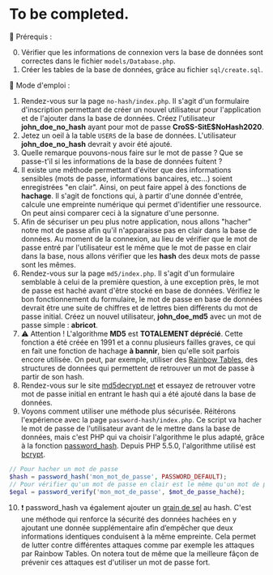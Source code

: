 # To be completed.

:loudspeaker: Prérequis :

0. Vérifier que les informations de connexion vers la base de données sont correctes dans le fichier `models/Database.php`.
1. Créer les tables de la base de données, grâce au fichier `sql/create.sql`.

:bookmark_tabs: Mode d'emploi :

1. Rendez-vous sur la page `no-hash/index.php`. Il s'agit d'un formulaire d'inscription permettant de créer un nouvel utilisateur pour l'application et de l'ajouter dans la base de données. Créez l'utilisateur **john_doe_no_hash** ayant pour mot de passe **CroSS-SitE\$NoHash2020**.
2. Jetez un oeil à la table `USERS` de la base de données. L'utilisateur **john_doe_no_hash** devrait y avoir été ajouté.
3. Quelle remarque pouvons-nous faire sur le mot de passe ? Que se passe-t'il si les informations de la base de données fuitent ?
4. Il existe une méthode permettant d'éviter que des informations sensibles (mots de passe, informations bancaires, etc...) soient enregistrées "en clair". Ainsi, on peut faire appel à des fonctions de **hachage**. Il s'agit de fonctions qui, à partir d'une donnée d'entrée, calcule une empreinte numérique qui permet d'identifier une ressource. On peut ainsi comparer ceci à la signature d'une personne.
5. Afin de sécuriser un peu plus notre application, nous allons "hacher" notre mot de passe afin qu'il n'apparaisse pas en clair dans la base de données. Au moment de la connexion, au lieu de vérifier que le mot de passe entré par l'utilisateur est le même que le mot de passe en clair dans la base, nous allons vérifier que les **hash** des deux mots de passe sont les mêmes.
6. Rendez-vous sur la page `md5/index.php`. Il s'agit d'un formulaire semblable à celui de la première question, à une exception près, le mot de passe est haché avant d'être stocké en base de données. Vérifiez le bon fonctionnement du formulaire, le mot de passe en base de données devrait être une suite de chiffres et de lettres bien différents du mot de passe initial. Créez un nouvel utilisateur, **john_doe_md5** avec un mot de passe simple : **abricot**.
7. :warning: Attention ! L'algorithme **MD5** est **TOTALEMENT déprécié**. Cette fonction a été créée en 1991 et a connu plusieurs failles graves, ce qui en fait une fonction de hachage **à bannir**, bien qu'elle soit parfois encore utilisée. On peut, par exemple, utiliser des [Rainbow Tables](https://fr.wikipedia.org/wiki/Rainbow_table), des structures de données qui permettent de retrouver un mot de passe à partir de son hash.
8. Rendez-vous sur le site [md5decrypt.net](https://md5decrypt.net/) et essayez de retrouver votre mot de passe initial en entrant le hash qui a été ajouté dans la base de données.
9. Voyons comment utiliser une méthode plus sécurisée. Réitérons l'expérience avec la page `password-hash/index.php`. Ce script va hacher le mot de passe de l'utilisateur avant de le mettre dans la base de données, mais c'est PHP qui va choisir l'algorithme le plus adapté, grâce à la fonction [password_hash](https://www.php.net/manual/fr/function.password-hash.php). Depuis PHP 5.5.0, l'algorithme utilisé est [bcrypt](https://fr.wikipedia.org/wiki/Bcrypt). 

```php
// Pour hacher un mot de passe
$hash = password_hash('mon_mot_de_passe', PASSWORD_DEFAULT);
// Pour vérifier qu'un mot de passe en clair est le même qu'un mot de passe haché
$egal = password_verify('mon_mot_de_passe', $mot_de_passe_haché);
```

10. :exclamation: password_hash va également ajouter un [grain de sel](https://fr.wikipedia.org/wiki/Salage_(cryptographie)) au hash. C'est une méthode qui renforce la sécurité des données hachées en y ajoutant une donnée supplémentaire afin d’empêcher que deux informations identiques conduisent à la même empreinte. Cela permet de lutter contre différentes attaques comme par exemple les attaques par Rainbow Tables. On notera tout de même que la meilleure fâçon de prévenir ces attaques est d'utiliser un mot de passe fort.
